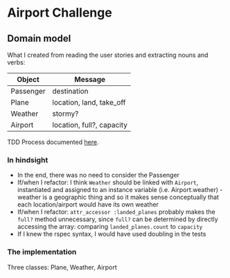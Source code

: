 # Airport Challenge

## Domain model

What I created from reading the user stories and extracting nouns and verbs:

|Object    |Message
|----------|-------
|Passenger | destination
|Plane     | location, land, take_off
|Weather   | stormy?
|Airport   | location, full?, capacity

TDD Process documented [here](https://github.com/dafuloth/airport_challenge/blob/master/1_airport_challenge_tdd.md).

### In hindsight

* In the end, there was no need to consider the Passenger
* If/when I refactor: I think `Weather` should be linked with `Airport`, instantiated and assigned to an instance variable (i.e. Airport.weather) - weather is a geographic thing and so it makes sense conceptually that each location/airport would have its own weather
* If/when I refactor: `attr_accessor :landed_planes` probably makes the `full?` method unnecessary, since `full?` can be determined by directly accessing the array: comparing `landed_planes.count` to `capacity`
* If I knew the rspec syntax, I would have used doubling in the tests

### The implementation

Three classes: Plane, Weather, Airport

